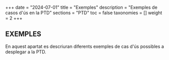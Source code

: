 +++
date        = "2024-07-01"
title       = "Exemples"
description = "Exemples de casos d'ús en la PTD"
sections    = "PTD"
toc         = false
taxonomies  = []
weight      = 2
+++

## EXEMPLES

En aquest apartat es descriuran diferents exemples de cas d'ús possibles a desplegar a la PTD.






